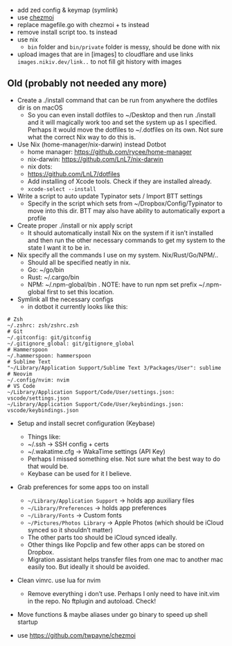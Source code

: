 - add zed config & keymap (symlink)
- use [chezmoi](https://www.chezmoi.io/)
- replace magefile.go with chezmoi + ts instead
- remove install script too. ts instead
- use nix
  - `bin` folder and `bin/private` folder is messy, should be done with nix
- upload images that are in [images] to cloudflare and use links `images.nikiv.dev/link..` to not fill git history with images

## Old (probably not needed any more)

- Create a ./install command that can be run from anywhere the dotfiles dir is on macOS
  - So you can even install dotfiles to ~/Desktop and then run ./install and it will magically work too and set the system up as I specified. Perhaps it would move the dotfiles to ~/.dotfiles on its own. Not sure what the correct Nix way to do this is.
- Use Nix (home-manager/nix-darwin) instead Dotbot
  - home manager: https://github.com/rycee/home-manager
  - nix-darwin: https://github.com/LnL7/nix-darwin
  - nix dots:
  - https://github.com/LnL7/dotfiles
  - Add installing of Xcode tools. Check if they are installed already.
  - `xcode-select --install`
- Write a script to auto update Typinator sets / Import BTT settings
  - Specify in the script which sets from ~/Dropbox/Config/Typinator to move into this dir. BTT may also have ability to automatically export a profile
- Create proper ./install or nix apply script
  - It should automatically install Nix on the system if it isn’t installed and then run the other necessary commands to get my system to the state I want it to be in.
- Nix specify all the commands I use on my system. Nix/Rust/Go/NPM/..
  - Should all be specified neatly in nix.
  - Go: ~/go/bin
  - Rust: ~/.cargo/bin
  - NPM: ~/.npm-global/bin . NOTE: have to run npm set prefix ~/.npm-global first to set this location.
- Symlink all the necessary configs
  - in dotbot it currently looks like this:

```
# Zsh
~/.zshrc: zsh/zshrc.zsh
# Git
~/.gitconfig: git/gitconfig
~/.gitignore_global: git/gitignore_global
# Hammerspoon
~/.hammerspoon: hammerspoon
# Sublime Text
"~/Library/Application Support/Sublime Text 3/Packages/User": sublime
# Neovim
~/.config/nvim: nvim
# VS Code
~/Library/Application Support/Code/User/settings.json: vscode/settings.json
~/Library/Application Support/Code/User/keybindings.json: vscode/keybindings.json
```

- Setup and install secret configuration (Keybase)

  - Things like:
  - ~/.ssh -> SSH config + certs
  - ~/.wakatime.cfg -> WakaTime settings (API Key)
  - Perhaps I missed something else. Not sure what the best way to do that would be.
  - Keybase can be used for it I believe.

- Grab preferences for some apps too on install

  - `~/Library/Application Support` -> holds app auxiliary files
  - `~/Library/Preferences` -> holds app preferences
  - `~/Library/Fonts` -> Custom fonts
  - `~/Pictures/Photos Library` -> Apple Photos (which should be iCloud synced so it shouldn’t matter)
  - The other parts too should be iCloud synced ideally.
  - Other things like Popclip and few other apps can be stored on Dropbox.
  - Migration assistant helps transfer files from one mac to another mac easily too. But ideally it should be avoided.

- Clean vimrc. use lua for nvim

  - Remove everything i don’t use. Perhaps I only need to have init.vim in the repo. No ftplugin and autoload. Check!

- Move functions & maybe aliases under go binary to speed up shell startup
- use https://github.com/twpayne/chezmoi
